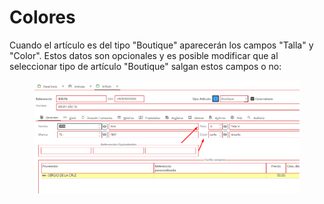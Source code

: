 # Colores

Cuando el artículo es del tipo "Boutique" aparecerán los campos "Talla" y "Color". Estos datos son opcionales y es posible modificar que al seleccionar tipo de artículo "Boutique" salgan estos campos o no:

<figure><img src="../../../.gitbook/assets/imagen (8) (2) (2).png" alt=""><figcaption></figcaption></figure>
